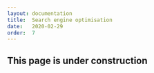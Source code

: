 ```yaml
---
layout: documentation
title:  Search engine optimisation
date:   2020-02-29
order:  7
---
```


## This page is under construction
